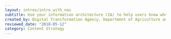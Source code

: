 ```yaml
---
layout: intros/intro_with_nav
subtitle: Use your information architecture (IA) to help users know where they are on a website, or where to go to find what they need.
created_by: Digital Transformation Agency, Department of Agriculture and Water Resources
reviewed_date: "2018-05-12"
category: Content Strategy
---
```


